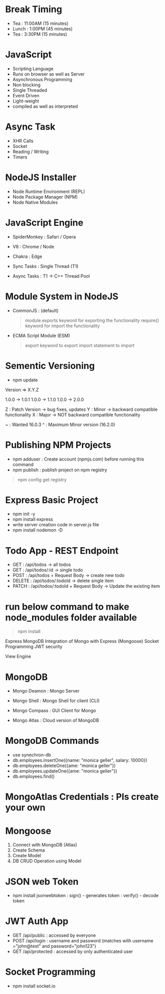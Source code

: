 # Break Timing

- Tea : 11:00AM (15 minutes)
- Lunch : 1:00PM (45 minutes)
- Tea : 3:30PM (15 minutes)

# JavaScript

- Scripting Language
- Runs on browser as well as Server
- Asynchronous Programming
- Non blocking
- Single Threaded
- Event Driven
- Light-weight
- compiled as well as interpreted

# Async Task

- XHR Calls
- Socket
- Reading / Writing
- Timers

# NodeJS Installer

- Node Runtime Environment (REPL)
- Node Package Manager (NPM)
- Node Native Modules

# JavaScript Engine

- SpiderMonkey : Safari / Opera
- V8 : Chrome / Node
- Chakra : Edge

- Sync Tasks : Single Thread (T1)
- Async Tasks : T1 -> C++ Thread Pool

# Module System in NodeJS

- CommonJS : (default)

  > module.exports keyword for exporting the functionality
  > require() keyword for import the functionality

- ECMA Script Module (ESM)

  > export keyword to export
  > import statement to import

# Sementic Versioning

- npm update

Version => X.Y.Z

1.0.0 -> 1.0.1
1.0.0 -> 1.1.0
1.0.0 -> 2.0.0

Z : Patch Version -> bug fixes, updates
Y : Minor -> backward compatible functionality
X : Major -> NOT backward compatible functionality

~ : Wanted 16.0.3
^ : Maximum Minor version (16.2.0)

# Publishing NPM Projects

- npm adduser : Create account (npmjs.com) before running this command
- npm publish : publish project on npm registry

> npm config get registry

# Express Basic Project

- npm init -y
- npm install express
- write server creation code in server.js file
- npm install nodemon -D

# Todo App - REST Endpoint

- GET : /api/todos -> all todos
- GET : /api/todos/:id -> single todo
- POST : /api/todos + Request Body -> create new todo
- DELETE : /api/todos/:todoId -> delete single item
- PATCH : /api/todos/:todoId + Request Body -> Update the existing item

# run below command to make node_modules folder available

> npm install

Express
MongoDB
Integration of Mongo with Express (Mongoose)
Socket Programming
JWT security

View Engine

# MongoDB

- Mongo Deamon : Mongo Server
- Mongo Shell : Mongo Shell for client (CLI)
- Mongo Compass : GUI Client for Mongo

- Mongo Atlas : Cloud version of MongoDB

# MongoDB Commands

- use synechron-db
- db.employees.insertOne({name: "monica geller", salary: 10000})
- db.employees.deleteOne({ame: "monica geller"})
- db.employees.updateOne({ame: "monica geller"})
- db.employees.find()

# MongoAtlas Credentials : Pls create your own

# Mongoose

1. Connect with MongoDB (Atlas)
2. Create Schema
3. Create Model
4. DB CRUD Operation using Model

# JSON web Token

- npm install jsonwebtoken
  : sign() - generates token
  : verify() - decode token

# JWT Auth App

- GET /api/public : accessed by everyone
- POST /api/login : username and password (matches with username ="john@test" and password="john123")
- GET /api/protected : accessed by only authenticated user

# Socket Programming

- npm install socket.io
